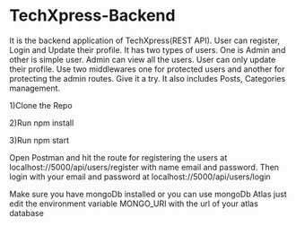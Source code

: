 # TechXpress-Backend
It is the backend application of TechXpress(REST API). User can register, Login and Update their profile. It has two types of users. One is Admin and other is simple user. Admin can view all the users. User can only update their profile. Use two middlewares one for protected users and another for protecting the admin routes. Give it a try. It also includes Posts, Categories management.

1)Clone the Repo

2)Run npm install

3)Run npm start

Open Postman and hit the route for registering the users at localhost://5000/api/users/register with name email and password.
Then login with your email and password at localhost://5000/api/users/login

Make sure you have mongoDb installed or you can use mongoDb Atlas just edit the environment variable MONGO_URI with the url of your atlas database
